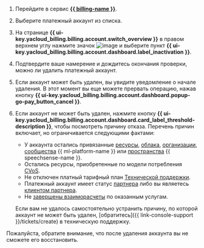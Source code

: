 1. Перейдите в сервис [**{{ billing-name }}**](https://billing.yandex.cloud/accounts/).
1. Выберите платежный аккаунт из списка.
1. На странице **{{ ui-key.yacloud_billing.billing.account.switch_overview }}** в правом верхнем углу нажмите значок ![image](../../_assets/console-icons/ellipsis.svg) и выберите пункт **{{ ui-key.yacloud_billing.billing.account.dashboard.label_inactivation }}**.
1. Подтвердите ваше намерение и дождитесь окончания проверки, можно ли удалить платежный аккаунт.
1. Если аккаунт может быть удален, вы увидите уведомление о начале удаления. В этот момент вы еще можете прервать операцию, нажав кнопку **{{ ui-key.yacloud_billing.billing.account.dashboard.popup-go-pay_button_cancel }}**.
1. Если аккаунт не может быть удален, нажмите кнопку **{{ ui-key.yacloud_billing.billing.account.dashboard.card_label_threshold-description }}**, чтобы посмотреть причину отказа.
   Перечень причин включает, но ограничивается следующими фактами:
     * У аккаунта остались привязанные [ресурсы](../../resource-manager/concepts/resources-hierarchy.md#rm-resources), [облака](../../organization/concepts/manage-services.md#cloud), [организации](../../organization/concepts/membership.md), [сообщества](../../datasphere/concepts/community.md) {{ ml-platform-name }} или [пространства](../../speechsense/concepts/resources-hierarchy.md#space) {{ speechsense-name }}. 
     * Остались ресурсы, приобретенные по модели потребления [CVoS](../../billing/concepts/cvos.md).
     * Не отключен платный тарифный план [Технической поддержки](../../support/overview.md).
     * Платежный аккаунт имеет статус [партнера](../../partner/terms.md#referral-partner) либо вы являетесь [клиентом партнера](../../partner/terms.md#sub-account).
     * Не [завершены взаиморасчеты](../../billing/concepts/act.md) по оказанным услугам.
 
   Если вам не удалось самостоятельно устранить причину, по которой аккаунт не может быть удален, [обратитесь]({{ link-console-support }}/tickets/create) в техническую поддержку.

Пожалуйста, обратите внимание, что после удаления аккаунта вы не сможете его восстановить.